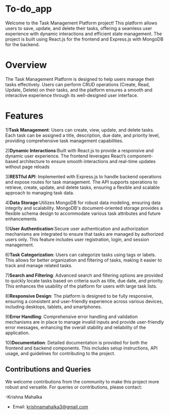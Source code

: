 # To-do_app
Welcome to the Task Management Platform project! This platform allows users to save, update, and delete their tasks, offering a seamless user experience with dynamic interactions and efficient state management. The project is built using React.js for the frontend and Express.js with MongoDB for the backend.

# Overview
The Task Management Platform is designed to help users manage their tasks effectively. Users can perform CRUD operations (Create, Read, Update, Delete) on their tasks, and the platform ensures a smooth and interactive experience through its well-designed user interface.

# Features

1)**Task Management**: Users can create, view, update, and delete tasks. Each task can be assigned a title, description, due date, and priority level, providing comprehensive task management capabilities.

2)**Dynamic Interactions**:Built with React.js to provide a responsive and dynamic user experience. The frontend leverages React’s component-based architecture to ensure smooth interactions and real-time updates without page reloads

3)**RESTful API**:  Implemented with Express.js to handle backend operations and expose routes for task management. The API supports operations to retrieve, create, update, and delete tasks, ensuring a flexible and scalable approach to managing task data.

4)**Data Storage**:Utilizes MongoDB for robust data modeling, ensuring data integrity and scalability. MongoDB's document-oriented storage provides a flexible schema design to accommodate various task attributes and future enhancements.

5)**User Authentication**:Secure user authentication and authorization mechanisms are integrated to ensure that tasks are managed by authorized users only. This feature includes user registration, login, and session management.

6)**Task Categorization**: Users can categorize tasks using tags or labels. This allows for better organization and filtering of tasks, making it easier to track and manage related tasks.

7)**Search and Filtering**: Advanced search and filtering options are provided to quickly locate tasks based on criteria such as title, due date, and priority. This enhances the usability of the platform for users with large task lists.

8)**Responsive Design**: The platform is designed to be fully responsive, ensuring a consistent and user-friendly experience across various devices, including desktops, tablets, and smartphones.

9)**Error Handling**: Comprehensive error handling and validation mechanisms are in place to manage invalid inputs and provide user-friendly error messages, enhancing the overall stability and reliability of the application.

10)**Documentation**: Detailed documentation is provided for both the frontend and backend components. This includes setup instructions, API usage, and guidelines for contributing to the project.


## Contributions and Queries

We welcome contributions from the community to make this project more robust and versatile. For queries or contributions, please contact:

-Krishna Mahalka
- Email: [krishnamahalka3@gmail.com](krishnamahalka3@gmail.com)
